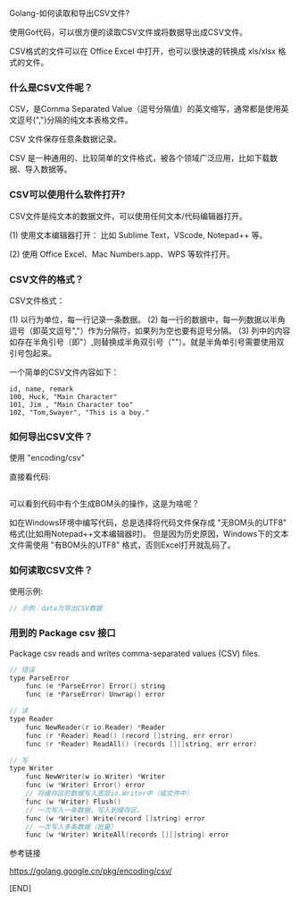 Golang-如何读取和导出CSV文件?

使用Go代码，可以很方便的读取CSV文件或将数据导出成CSV文件。

CSV格式的文件可以在 Office Excel 中打开，也可以很快速的转换成 xls/xlsx 格式的文件。

### 什么是CSV文件呢？

CSV，是Comma Separated Value（逗号分隔值）的英文缩写，通常都是使用英文逗号(",")分隔的纯文本表格文件。

CSV 文件保存任意条数据记录。

CSV 是一种通用的、比较简单的文件格式，被各个领域广泛应用，比如下载数据、导入数据等。

### CSV可以使用什么软件打开?

CSV文件是纯文本的数据文件，可以使用任何文本/代码编辑器打开。

(1) 使用文本编辑器打开： 比如 Sublime Text，VScode, Notepad++ 等。

(2) 使用 Office Excel、Mac Numbers.app、WPS 等软件打开。

### CSV文件的格式？

CSV文件格式： 

(1) 以行为单位，每一行记录一条数据。 
(2) 每一行的数据中，每一列数据以半角逗号（即英文逗号","）作为分隔符，如果列为空也要有逗号分隔。
(3) 列中的内容如存在半角引号（即"）,则替换成半角双引号（""）。就是半角单引号需要使用双引号包起来。 

一个简单的CSV文件内容如下：

```csv
id, name, remark
100, Huck, "Main Character"
101, Jim , "Main Character too"
102, "Tom,Swayer", "This is a boy."
```

### 如何导出CSV文件？

使用 "encoding/csv"

直接看代码:

```c


```

可以看到代码中有个生成BOM头的操作，这是为啥呢？  

如在Windows环境中编写代码，总是选择将代码文件保存成 "无BOM头的UTF8" 格式(比如用Notepad++文本编辑器时)。
但是因为历史原因，Windows下的文本文件需使用 "有BOM头的UTF8" 格式，否则Excel打开就乱码了。  

### 如何读取CSV文件？
 
使用示例:

```php
// 示例：data为导出CSV数据

```

### 用到的 Package csv 接口

Package csv reads and writes comma-separated values (CSV) files.

```c
// 错误
type ParseError
    func (e *ParseError) Error() string
    func (e *ParseError) Unwrap() error

// 读
type Reader
    func NewReader(r io.Reader) *Reader
    func (r *Reader) Read() (record []string, err error)
    func (r *Reader) ReadAll() (records [][]string, err error)

// 写
type Writer
    func NewWriter(w io.Writer) *Writer
    func (w *Writer) Error() error
    // 将缓存区的数据写入底层io.Writer中（或文件中）
    func (w *Writer) Flush()
    // 一次写入一条数据，写入到缓存区。
    func (w *Writer) Write(record []string) error
    // 一次写入多条数据（批量）
    func (w *Writer) WriteAll(records [][]string) error
```

参考链接

https://golang.google.cn/pkg/encoding/csv/

[END]